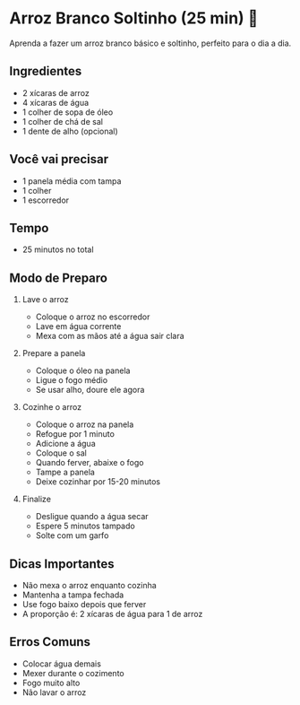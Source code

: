 # Arroz Branco Soltinho (25 min) 🍚

Aprenda a fazer um arroz branco básico e soltinho, perfeito para o dia a dia.

## Ingredientes
- 2 xícaras de arroz
- 4 xícaras de água
- 1 colher de sopa de óleo
- 1 colher de chá de sal
- 1 dente de alho (opcional)

## Você vai precisar
- 1 panela média com tampa
- 1 colher
- 1 escorredor

## Tempo
- 25 minutos no total

## Modo de Preparo

1. Lave o arroz
   - Coloque o arroz no escorredor
   - Lave em água corrente
   - Mexa com as mãos até a água sair clara

2. Prepare a panela
   - Coloque o óleo na panela
   - Ligue o fogo médio
   - Se usar alho, doure ele agora

3. Cozinhe o arroz
   - Coloque o arroz na panela
   - Refogue por 1 minuto
   - Adicione a água
   - Coloque o sal
   - Quando ferver, abaixe o fogo
   - Tampe a panela
   - Deixe cozinhar por 15-20 minutos

4. Finalize
   - Desligue quando a água secar
   - Espere 5 minutos tampado
   - Solte com um garfo

## Dicas Importantes
- Não mexa o arroz enquanto cozinha
- Mantenha a tampa fechada
- Use fogo baixo depois que ferver
- A proporção é: 2 xícaras de água para 1 de arroz

## Erros Comuns
- Colocar água demais
- Mexer durante o cozimento
- Fogo muito alto
- Não lavar o arroz
